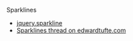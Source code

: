 Sparklines

 * [jquery.sparkline](http://omnipotent.net/jquery.sparkline/#s-about)
 * [Sparklines thread on edwardtufte.com](http://www.edwardtufte.com/bboard/q-and-a-fetch-msg?msg_id=0001OR)
